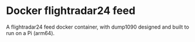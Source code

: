 # Docker flightradar24 feed
A flightradar24 feed docker container, with dump1090 designed and built to run on a Pi (arm64).